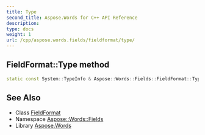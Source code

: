 ```yaml
---
title: Type
second_title: Aspose.Words for C++ API Reference
description: 
type: docs
weight: 1
url: /cpp/aspose.words.fields/fieldformat/type/
---
```

## FieldFormat::Type method




```cpp
static const System::TypeInfo & Aspose::Words::Fields::FieldFormat::Type()
```

## See Also

* Class [FieldFormat](../)
* Namespace [Aspose::Words::Fields](../../)
* Library [Aspose.Words](../../../)
